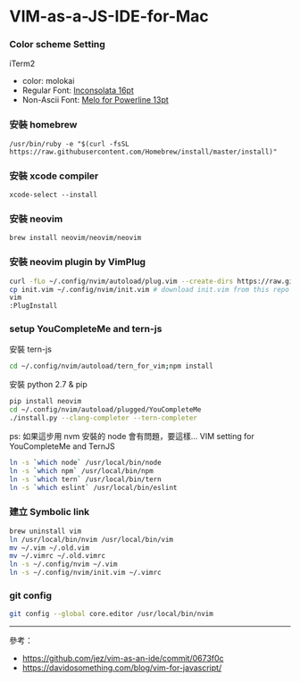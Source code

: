# VIM-as-a-JS-IDE-for-Mac

### Color scheme Setting
iTerm2 
* color: molokai
* Regular Font: [Inconsolata 16pt](https://github.com/google/fonts/blob/master/ofl/inconsolata/Inconsolata-Regular.ttf)
* Non-Ascii Font: [Melo for Powerline 13pt](https://gist.github.com/justinmayer/7537418)

### 安裝 homebrew
```
/usr/bin/ruby -e "$(curl -fsSL https://raw.githubusercontent.com/Homebrew/install/master/install)"
```

### 安裝 xcode compiler
```
xcode-select --install
```

### 安裝 neovim
```
brew install neovim/neovim/neovim
```

### 安裝 neovim plugin by VimPlug
```bash
curl -fLo ~/.config/nvim/autoload/plug.vim --create-dirs https://raw.githubusercontent.com/junegunn/vim-plug/master/plug.vim
cp init.vim ~/.config/nvim/init.vim # download init.vim from this repo
vim
:PlugInstall
```

### setup YouCompleteMe and tern-js
安裝 tern-js
```bash
cd ~/.config/nvim/autoload/tern_for_vim;npm install
```

安裝 python 2.7 & pip
```bash
pip install neovim
cd ~/.config/nvim/autoload/plugged/YouCompleteMe
./install.py --clang-completer --tern-completer
```

ps: 如果這步用 nvm 安裝的 node 會有問題，要這樣...
VIM setting for YouCompleteMe and TernJS
```bash
ln -s `which node` /usr/local/bin/node
ln -s `which npm` /usr/local/bin/npm
ln -s `which tern` /usr/local/bin/tern
ln -s `which eslint` /usr/local/bin/eslint
```

### 建立 Symbolic link
```bash
brew uninstall vim
ln /usr/local/bin/nvim /usr/local/bin/vim
mv ~/.vim ~/.old.vim
mv ~/.vimrc ~/.old.vimrc
ln -s ~/.config/nvim ~/.vim
ln -s ~/.config/nvim/init.vim ~/.vimrc
```

### git config
```bash
git config --global core.editor /usr/local/bin/nvim
```

---
參考：
* https://github.com/jez/vim-as-an-ide/commit/0673f0c
* https://davidosomething.com/blog/vim-for-javascript/
